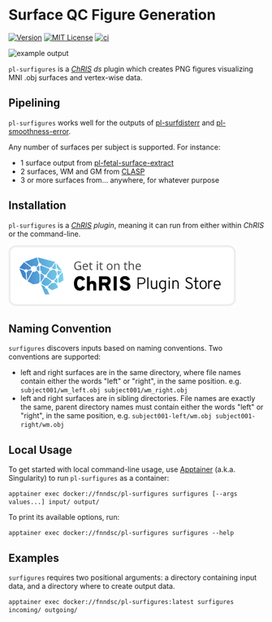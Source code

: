 # Surface QC Figure Generation

[![Version](https://img.shields.io/docker/v/fnndsc/pl-surfigures?sort=semver)](https://hub.docker.com/r/fnndsc/pl-surfigures)
[![MIT License](https://img.shields.io/github/license/fnndsc/pl-surfigures)](https://github.com/FNNDSC/pl-surfigures/blob/main/LICENSE)
[![ci](https://github.com/FNNDSC/pl-surfigures/actions/workflows/ci.yml/badge.svg)](https://github.com/FNNDSC/pl-surfigures/actions/workflows/ci.yml)

![example output](examples/outgoing/same_folder.png)

`pl-surfigures` is a [_ChRIS_](https://chrisproject.org/)
_ds_ plugin which creates PNG figures visualizing MNI .obj surfaces
and vertex-wise data.

## Pipelining

`pl-surfigures` works well for the outputs of
[pl-surfdisterr](https://github.com/FNNDSC/pl-surfdisterr)
and [pl-smoothness-error](https://github.com/FNNDSC/pl-smoothness-error).

Any number of surfaces per subject is supported. For instance:

- 1 surface output from [pl-fetal-surface-extract](https://github.com/FNNDSC/pl-fetal-surface-extract)
- 2 surfaces, WM and GM from [CLASP](https://github.com/FNNDSC/ep-surface_fit_parameterized)
- 3 or more surfaces from... anywhere, for whatever purpose

## Installation

`pl-surfigures` is a _[ChRIS](https://chrisproject.org/) plugin_, meaning it can
run from either within _ChRIS_ or the command-line.

[![Get it from chrisstore.co](https://raw.githubusercontent.com/FNNDSC/ChRIS_store_ui/963938c241636e4c3dc4753ee1327f56cb82d8b5/src/assets/public/badges/light.svg)](https://chrisstore.co/plugin/pl-surfigures)

## Naming Convention

`surfigures` discovers inputs based on naming conventions.
Two conventions are supported:

- left and right surfaces are in the same directory, where file names contain either the words "left" or "right", in the same position. e.g. `subject001/wm_left.obj subject001/wm_right.obj`
- left and right surfaces are in sibling directories. File names are exactly the same, parent directory names must contain either the words "left" or "right", in the same position, e.g. `subject001-left/wm.obj subject001-right/wm.obj`

## Local Usage

To get started with local command-line usage, use [Apptainer](https://apptainer.org/)
(a.k.a. Singularity) to run `pl-surfigures` as a container:

```shell
apptainer exec docker://fnndsc/pl-surfigures surfigures [--args values...] input/ output/
```

To print its available options, run:

```shell
apptainer exec docker://fnndsc/pl-surfigures surfigures --help
```

## Examples

`surfigures` requires two positional arguments: a directory containing
input data, and a directory where to create output data.

```shell
apptainer exec docker://fnndsc/pl-surfigures:latest surfigures incoming/ outgoing/
```
